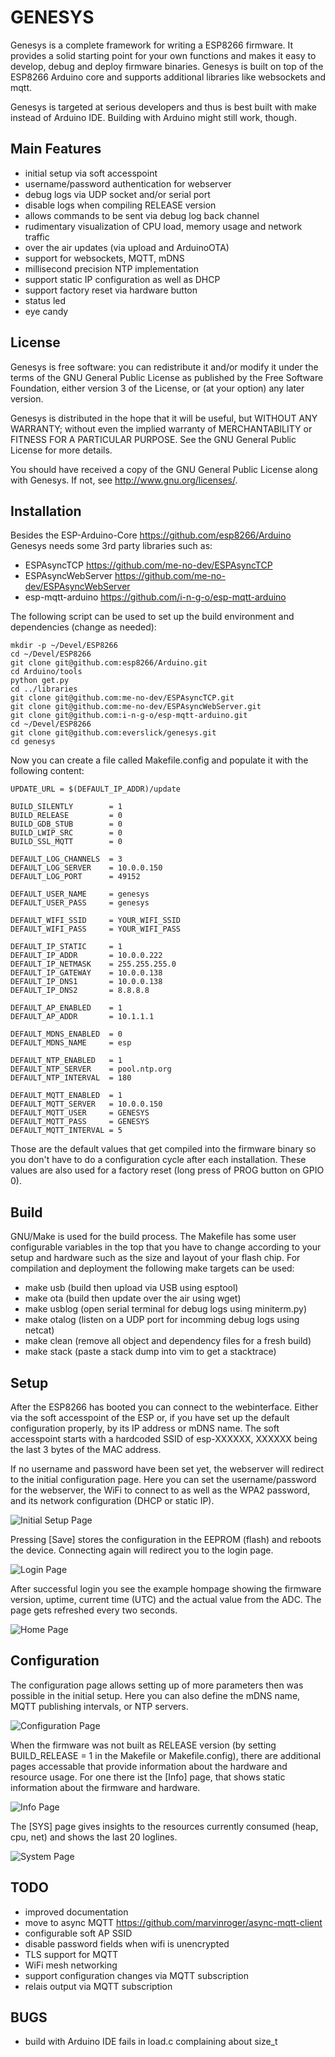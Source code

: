 # GENESYS

Genesys is a complete framework for writing a ESP8266 firmware. It provides
a solid starting point for your own functions and makes it easy to develop,
debug and deploy firmware binaries. Genesys is built on top of the ESP8266
Arduino core and supports additional libraries like websockets and mqtt.

Genesys is targeted at serious developers and thus is best built with
make instead of Arduino IDE. Building with Arduino might still work, though.

Main Features
-------------
* initial setup via soft accesspoint
* username/password authentication for webserver
* debug logs via UDP socket and/or serial port
* disable logs when compiling RELEASE version
* allows commands to be sent via debug log back channel
* rudimentary visualization of CPU load, memory usage and network traffic
* over the air updates (via upload and ArduinoOTA)
* support for websockets, MQTT, mDNS
* millisecond precision NTP implementation
* support static IP configuration as well as DHCP
* support factory reset via hardware button
* status led
* eye candy

License
-------
Genesys is free software: you can redistribute it and/or modify
it under the terms of the GNU General Public License as published by
the Free Software Foundation, either version 3 of the License, or
(at your option) any later version.

Genesys is distributed in the hope that it will be useful,
but WITHOUT ANY WARRANTY; without even the implied warranty of
MERCHANTABILITY or FITNESS FOR A PARTICULAR PURPOSE.  See the
GNU General Public License for more details.

You should have received a copy of the GNU General Public License
along with Genesys.  If not, see <http://www.gnu.org/licenses/>.

Installation
------------
Besides the ESP-Arduino-Core <https://github.com/esp8266/Arduino> Genesys
needs some 3rd party libraries such as:

* ESPAsyncTCP <https://github.com/me-no-dev/ESPAsyncTCP>
* ESPAsyncWebServer <https://github.com/me-no-dev/ESPAsyncWebServer>
* esp-mqtt-arduino <https://github.com/i-n-g-o/esp-mqtt-arduino>

The following script can be used to set up the build environment and dependencies (change as needed):

```
mkdir -p ~/Devel/ESP8266
cd ~/Devel/ESP8266
git clone git@github.com:esp8266/Arduino.git
cd Arduino/tools
python get.py
cd ../libraries
git clone git@github.com:me-no-dev/ESPAsyncTCP.git
git clone git@github.com:me-no-dev/ESPAsyncWebServer.git
git clone git@github.com:i-n-g-o/esp-mqtt-arduino.git
cd ~/Devel/ESP8266
git clone git@github.com:everslick/genesys.git
cd genesys
```

Now you can create a file called Makefile.config and populate it with the
following content:

```
UPDATE_URL = $(DEFAULT_IP_ADDR)/update

BUILD_SILENTLY        = 1
BUILD_RELEASE         = 0
BUILD_GDB_STUB        = 0
BUILD_LWIP_SRC        = 0
BUILD_SSL_MQTT        = 0

DEFAULT_LOG_CHANNELS  = 3
DEFAULT_LOG_SERVER    = 10.0.0.150
DEFAULT_LOG_PORT      = 49152

DEFAULT_USER_NAME     = genesys
DEFAULT_USER_PASS     = genesys

DEFAULT_WIFI_SSID     = YOUR_WIFI_SSID
DEFAULT_WIFI_PASS     = YOUR_WIFI_PASS

DEFAULT_IP_STATIC     = 1
DEFAULT_IP_ADDR       = 10.0.0.222
DEFAULT_IP_NETMASK    = 255.255.255.0
DEFAULT_IP_GATEWAY    = 10.0.0.138
DEFAULT_IP_DNS1       = 10.0.0.138
DEFAULT_IP_DNS2       = 8.8.8.8

DEFAULT_AP_ENABLED    = 1
DEFAULT_AP_ADDR       = 10.1.1.1

DEFAULT_MDNS_ENABLED  = 0
DEFAULT_MDNS_NAME     = esp

DEFAULT_NTP_ENABLED   = 1
DEFAULT_NTP_SERVER    = pool.ntp.org
DEFAULT_NTP_INTERVAL  = 180

DEFAULT_MQTT_ENABLED  = 1
DEFAULT_MQTT_SERVER   = 10.0.0.150
DEFAULT_MQTT_USER     = GENESYS
DEFAULT_MQTT_PASS     = GENESYS
DEFAULT_MQTT_INTERVAL = 5
```

Those are the default values that get compiled into the firmware binary so
you don't have to do a configuration cycle after each installation. These
values are also used for a factory reset (long press of PROG button on GPIO 0).

Build
-----
GNU/Make is used for the build process. The Makefile has some user configurable
variables in the top that you have to change according to your setup and
hardware such as the size and layout of your flash chip. For compilation and
deployment the following make targets can be used:

- make usb (build then upload via USB using esptool)
- make ota (build then update over the air using wget)
- make usblog (open serial terminal for debug logs using miniterm.py)
- make otalog (listen on a UDP port for incomming debug logs using netcat)
- make clean (remove all object and dependency files for a fresh build)
- make stack (paste a stack dump into vim to get a stacktrace)

Setup
-----
After the ESP8266 has booted you can connect to the webinterface. Either via
the soft accesspoint of the ESP or, if you have set up the default configuration
properly, by its IP address or mDNS name. The soft accesspoint starts with a
hardcoded SSID of esp-XXXXXX, XXXXXX being the last 3 bytes of the MAC address.

If no username and password have been set yet, the webserver will redirect to
the initial configuration page. Here you can set the username/password for the
webserver, the WiFi to connect to as well as the WPA2 password, and its network
configuration (DHCP or static IP).

![Initial Setup Page](https://cloud.githubusercontent.com/assets/1909551/15268288/e9aea0dc-19d9-11e6-9d4a-381ba123d03e.jpg)

Pressing [Save] stores the configuration in the EEPROM (flash) and reboots the
device. Connecting again will redirect you to the login page.

![Login Page](https://cloud.githubusercontent.com/assets/1909551/15258780/b8ff3fe6-194d-11e6-8f3d-9ab61ec862d0.jpg)

After successful login you see the example hompage showing the firmware version,
uptime, current time (UTC) and the actual value from the ADC. The page gets
refreshed every two seconds.

![Home Page](https://cloud.githubusercontent.com/assets/1909551/15258778/b8e6b23c-194d-11e6-841f-43ec02a8ce49.jpg)

Configuration
-------------
The configuration page allows setting up of more parameters then was possible in
the initial setup. Here you can also define the mDNS name, MQTT publishing
intervals, or NTP servers.

![Configuration Page](https://cloud.githubusercontent.com/assets/1909551/15258782/b90a8180-194d-11e6-8404-b343963755b6.jpg)

When the firmware was not built as RELEASE version (by setting BUILD_RELEASE = 1
in the Makefile or Makefile.config), there are additional pages accessable that
provide information about the hardware and resource usage. For one there ist the
[Info] page, that shows static information about the firmware and hardware.

![Info Page](https://cloud.githubusercontent.com/assets/1909551/15258781/b9069de0-194d-11e6-8f8b-bfa347236899.jpg)

The [SYS] page gives insights to the resources currently consumed (heap, cpu, net)
and shows the last 20 loglines.

![System Page](https://cloud.githubusercontent.com/assets/1909551/15258779/b8f6ccb2-194d-11e6-9cf8-c637fa1e35ec.jpg)

TODO
----
* improved documentation
* move to async MQTT <https://github.com/marvinroger/async-mqtt-client>
* configurable soft AP SSID
* disable password fields when wifi is unencrypted
* TLS support for MQTT
* WiFi mesh networking
* support configuration changes via MQTT subscription
* relais output via MQTT subscription

BUGS
----
* build with Arduino IDE fails in load.c complaining about size_t
